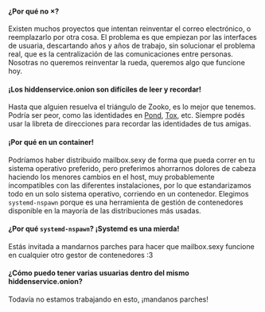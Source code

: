 #### ¿Por qué no ×?

Existen muchos proyectos que intentan reinventar el correo electrónico, o
reemplazarlo por otra cosa.  El problema es que empiezan por las interfaces de
usuaria, descartando años y años de trabajo, sin solucionar el problema real,
que es la centralización de las comunicaciones entre personas.  Nosotras no
queremos reinventar la rueda, queremos algo que funcione hoy.

#### ¡Los hiddenservice.onion son difíciles de leer y recordar!

Hasta que alguien resuelva el triángulo de Zooko, es lo mejor que tenemos.
Podría ser peor, como las identidades en [Pond](https://github.com/agl/pond),
[Tox](https://tox.chat/), etc.
Siempre podés usar la libreta de direcciones para recordar las identidades de
tus amigas.

#### ¡Por qué en un container!

Podríamos haber distribuido mailbox.sexy de forma que pueda correr en tu
sistema operativo preferido, pero preferimos ahorrarnos dolores de cabeza
haciendo los menores cambios en el host, muy probablemente incompatibles con
las diferentes instalaciones, por lo que estandarizamos todo en un solo sistema
operativo, corriendo en un contenedor.  Elegimos `systemd-nspawn` porque es una
herramienta de gestión de contenedores disponible en la mayoría de las
distribuciones más usadas.

#### ¿Por qué `systemd-nspawn`? ¡Systemd es una mierda!

Estás invitada a mandarnos parches para hacer que mailbox.sexy funcione en
cualquier otro gestor de contenedores :3

#### ¿Cómo puedo tener varias usuarias dentro del mismo hiddenservice.onion?

Todavía no estamos trabajando en esto, ¡mandanos parches!


